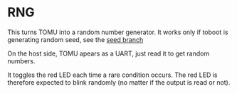 # RNG

This turns TOMU into a random number generator.
It works only if toboot is generating random seed, see the [seed branch](https://github.com/sebastien-riou/toboot/tree/seed)

On the host side, TOMU apears as a UART, just read it to get random numbers.

It toggles the red LED each time a rare condition occurs. The red LED is therefore expected to blink randomly (no matter if the output is read or not).